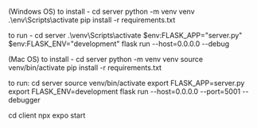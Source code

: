 (Windows OS)
to install -
    cd server
    python -m venv venv
    .\env\Scripts\activate
    pip install -r requirements.txt
    
to run -
    cd server
    .\venv\Scripts\activate
    $env:FLASK_APP="server.py"
    $env:FLASK_ENV="development"
    flask run --host=0.0.0.0 --debug

(Mac OS)
to install - 
    cd server
    python -m venv venv
    source venv/bin/activate
    pip install -r requirements.txt

to run:
    cd server
    source venv/bin/activate
    export FLASK_APP=server.py
    export FLASK_ENV=development
    flask run --host=0.0.0.0 --port=5001 --debugger

cd client
npx expo start

